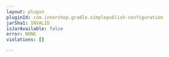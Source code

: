 ```yaml
---
layout: plugin
pluginId: com.intershop.gradle.simplepublish-configuration
jarSha1: INVALID
isJarAvailable: false
error: NONE
violations: []

---
```


